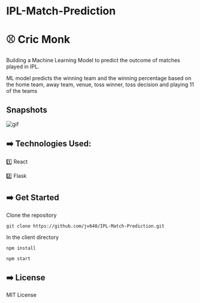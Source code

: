 # IPL-Match-Prediction
# :baseball: Cric Monk

Building a Machine Learning Model to predict the outcome of matches played in IPL.

ML model predicts the winning team and the winning percentage based on the home team, away team, venue, toss winner, toss decision and playing 11 of the teams

## Snapshots
<img src = 'image/gif.gif' alt = "gif" />

## :arrow_right: Technologies Used:

:one: React

:two: Flask



## :arrow_right: Get Started

Clone the repository

`git clone https://github.com/jv640/IPL-Match-Prediction.git`


In the client directory

`npm install`

`npm start`




## :arrow_right: License

MIT License
